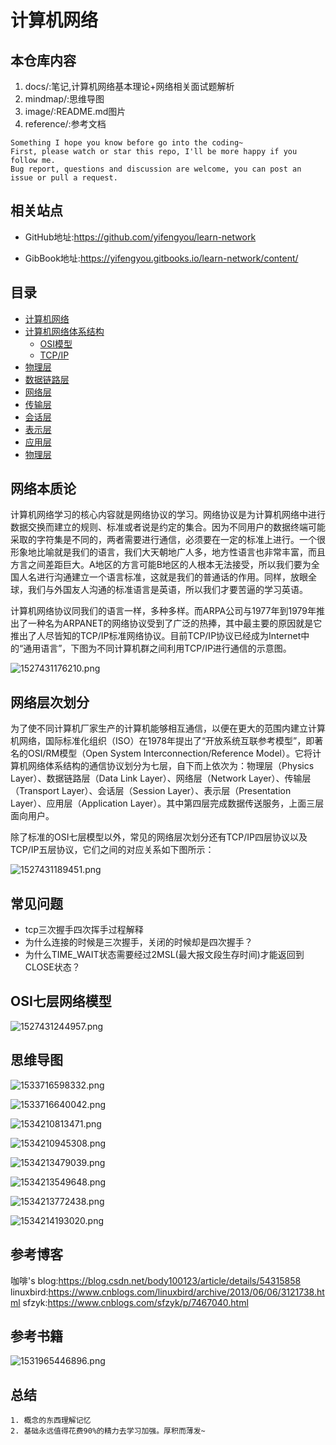 # 计算机网络

## 本仓库内容

1. docs/:笔记,计算机网络基本理论+网络相关面试题解析
2. mindmap/:思维导图
3. image/:README.md图片
4. reference/:参考文档

```
Something I hope you know before go into the coding~
First, please watch or star this repo, I'll be more happy if you follow me.
Bug report, questions and discussion are welcome, you can post an issue or pull a request.
```

## 相关站点

* GitHub地址:<https://github.com/yifengyou/learn-network>

* GibBook地址:<https://yifengyou.gitbooks.io/learn-network/content/>

## 目录

* [计算机网络](README.md)
* [计算机网络体系结构](docs/networkstructure/计算机网络体系结构.md)
    * [OSI模型](docs/networkstructure/OSI模型.md)
    * [TCP/IP](docs/networkstructure/TCP/IP.md)
* [物理层](docs/pysical/物理层.md)
* [数据链路层](docs/datalink/数据链路层.md)
* [网络层](docs/network/网络层.md)
* [传输层](docs/transport/传输层.md)
* [会话层](docs/session/会话层.md)
* [表示层](docs/presentation/表示层.md)
* [应用层](docs/application/应用层.md)
* [物理层](docs/pysical/物理层.md)

## 网络本质论

计算机网络学习的核心内容就是网络协议的学习。网络协议是为计算机网络中进行数据交换而建立的规则、标准或者说是约定的集合。因为不同用户的数据终端可能采取的字符集是不同的，两者需要进行通信，必须要在一定的标准上进行。一个很形象地比喻就是我们的语言，我们大天朝地广人多，地方性语言也非常丰富，而且方言之间差距巨大。A地区的方言可能B地区的人根本无法接受，所以我们要为全国人名进行沟通建立一个语言标准，这就是我们的普通话的作用。同样，放眼全球，我们与外国友人沟通的标准语言是英语，所以我们才要苦逼的学习英语。

计算机网络协议同我们的语言一样，多种多样。而ARPA公司与1977年到1979年推出了一种名为ARPANET的网络协议受到了广泛的热捧，其中最主要的原因就是它推出了人尽皆知的TCP/IP标准网络协议。目前TCP/IP协议已经成为Internet中的“通用语言”，下图为不同计算机群之间利用TCP/IP进行通信的示意图。

![1527431176210.png](image/1527431176210.png)

## 网络层次划分

为了使不同计算机厂家生产的计算机能够相互通信，以便在更大的范围内建立计算机网络，国际标准化组织（ISO）在1978年提出了“开放系统互联参考模型”，即著名的OSI/RM模型（Open System Interconnection/Reference Model）。它将计算机网络体系结构的通信协议划分为七层，自下而上依次为：物理层（Physics Layer）、数据链路层（Data Link Layer）、网络层（Network Layer）、传输层（Transport Layer）、会话层（Session Layer）、表示层（Presentation Layer）、应用层（Application Layer）。其中第四层完成数据传送服务，上面三层面向用户。

除了标准的OSI七层模型以外，常见的网络层次划分还有TCP/IP四层协议以及TCP/IP五层协议，它们之间的对应关系如下图所示：

![1527431189451.png](image/1527431189451.png)


## 常见问题

* tcp三次握手四次挥手过程解释
* 为什么连接的时候是三次握手，关闭的时候却是四次握手？
* 为什么TIME_WAIT状态需要经过2MSL(最大报文段生存时间)才能返回到CLOSE状态？


## OSI七层网络模型

![1527431244957.png](image/1527431244957.png)

## 思维导图

![1533716598332.png](image/1533716598332.png)

![1533716640042.png](image/1533716640042.png)

![1534210813471.png](image/1534210813471.png)

![1534210945308.png](image/1534210945308.png)

![1534213479039.png](image/1534213479039.png)

![1534213549648.png](image/1534213549648.png)

![1534213772438.png](image/1534213772438.png)

![1534214193020.png](image/1534214193020.png)


## 参考博客

咖啡's blog:<https://blog.csdn.net/body100123/article/details/54315858>
linuxbird:<https://www.cnblogs.com/linuxbird/archive/2013/06/06/3121738.html>
sfzyk:<https://www.cnblogs.com/sfzyk/p/7467040.html>

## 参考书籍

![1531965446896.png](image/1531965446896.png)

## 总结

```
1. 概念的东西理解记忆
2. 基础永远值得花费90%的精力去学习加强。厚积而薄发~
```
